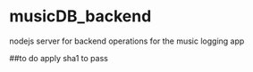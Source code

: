 # musicDB_backend
nodejs server for backend operations for the music logging app


##to do
apply sha1 to pass

